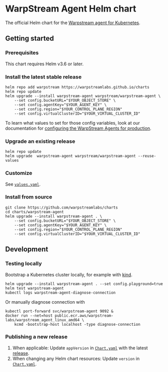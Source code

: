 # WarpStream Agent Helm chart

The official Helm chart for the [Warpstream agent for Kubernetes][agent-k8s].

[agent-k8s]: ===CHART_DOC_URL===

## Getting started

### Prerequisites

This chart requires Helm v3.6 or later.

### Install the latest stable release

```shell
helm repo add warpstream https://warpstreamlabs.github.io/charts
helm repo update
helm upgrade --install warpstream-agent warpstream/warpstream-agent \
    --set config.bucketURL="$YOUR_OBJECT_STORE" \
    --set config.agentKey="$YOUR_AGENT_KEY" \
    --set config.region="$YOUR_CONTROL_PLANE_REGION"
    --set config.virtualClusterID="$YOUR_VIRTUAL_CLUSTER_ID"
```

To learn what values to set for those config variables, look at our documentation
for [configuring the WarpStream Agents for production](https://docs.warpstream.com/warpstream/how-to/configure-the-warpstream-agent-for-production).

### Upgrade an existing release

```shell
helm repo update
helm upgrade  warpstream-agent warpstream/warpstream-agent --reuse-values
```

### Customize

See [`values.yaml`](./values.yaml).

### Install from source

``` shell
git clone https://github.com/warpstreamlabs/charts
cd charts/warpstream-agent
helm upgrade --install warpstream-agent . \
    --set config.bucketURL="$YOUR_OBJECT_STORE" \
    --set config.agentKey="$YOUR_AGENT_KEY" \
    --set config.region="$YOUR_CONTROL_PLANE_REGION"
    --set config.virtualClusterID="$YOUR_VIRTUAL_CLUSTER_ID"
```

## Development

### Testing locally

Bootstrap a Kubernetes cluster locally, for example with [kind][].

```shell
helm upgrade --install warpstream-agent . --set config.playground=true
helm test warpstream-agent
kubectl logs warpstream-agent-diagnose-connection
```

Or manually diagnose connection with
```shell
kubectl port-forward svc/warpstream-agent 9092 &
docker run --net=host public.ecr.aws/warpstream-labs/warpstream_agent_linux_amd64 \
    kcmd -bootstrap-host localhost -type diagnose-connection
```

[kind]: https://kind.sigs.k8s.io/

### Publishing a new release

1. When applicable: Update `appVersion` in [`Chart.yaml`](./Chart.yaml) with the latest [release][].
1. When changing any Helm chart resources: Update `version` in [`Chart.yaml`](./Chart.yaml).

[release]: https://docs.warpstream.com/warpstream/reference/install-the-warpstream-agent
